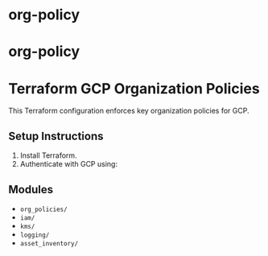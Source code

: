 # org-policy

# org-policy

# Terraform GCP Organization Policies

This Terraform configuration enforces key organization policies for GCP.

## Setup Instructions

1. Install Terraform.
2. Authenticate with GCP using:



## Modules
- `org_policies/`
- `iam/`
- `kms/`
- `logging/`
- `asset_inventory/`
